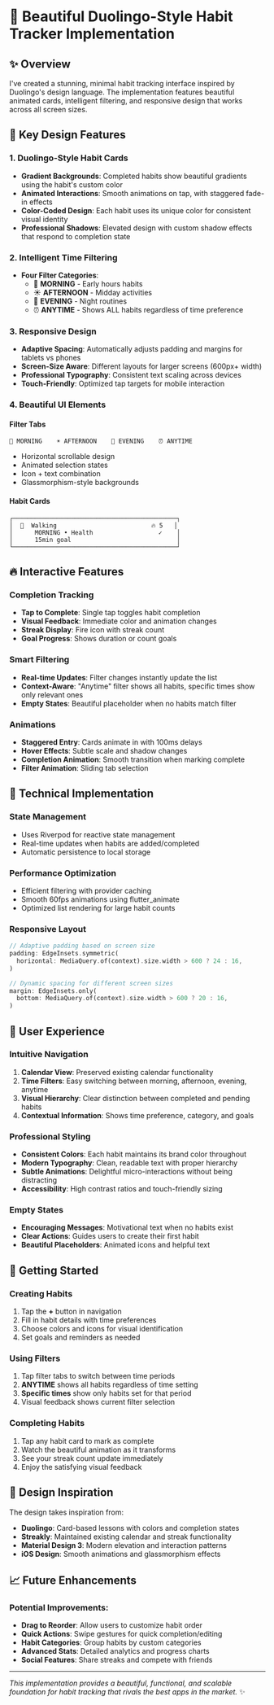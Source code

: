 # 🎯 Beautiful Duolingo-Style Habit Tracker Implementation

## ✨ Overview

I've created a stunning, minimal habit tracking interface inspired by Duolingo's design language. The implementation features beautiful animated cards, intelligent filtering, and responsive design that works across all screen sizes.

## 🎨 Key Design Features

### 1. **Duolingo-Style Habit Cards**

- **Gradient Backgrounds**: Completed habits show beautiful gradients using the habit's custom color
- **Animated Interactions**: Smooth animations on tap, with staggered fade-in effects
- **Color-Coded Design**: Each habit uses its unique color for consistent visual identity
- **Professional Shadows**: Elevated design with custom shadow effects that respond to completion state

### 2. **Intelligent Time Filtering**

- **Four Filter Categories**:
  - 🌅 **MORNING** - Early hours habits
  - ☀️ **AFTERNOON** - Midday activities
  - 🌙 **EVENING** - Night routines
  - ⏰ **ANYTIME** - Shows ALL habits regardless of time preference

### 3. **Responsive Design**

- **Adaptive Spacing**: Automatically adjusts padding and margins for tablets vs phones
- **Screen-Size Aware**: Different layouts for larger screens (600px+ width)
- **Professional Typography**: Consistent text scaling across devices
- **Touch-Friendly**: Optimized tap targets for mobile interaction

### 4. **Beautiful UI Elements**

#### Filter Tabs

```
🌅 MORNING    ☀️ AFTERNOON    🌙 EVENING    ⏰ ANYTIME
```

- Horizontal scrollable design
- Animated selection states
- Icon + text combination
- Glassmorphism-style backgrounds

#### Habit Cards

```
┌─────────────────────────────────────────────┐
│  🏃  Walking                          🔥 5   │
│      MORNING • Health                  ✓    │
│      15min goal                             │
└─────────────────────────────────────────────┘
```

## 🔥 Interactive Features

### **Completion Tracking**

- **Tap to Complete**: Single tap toggles habit completion
- **Visual Feedback**: Immediate color and animation changes
- **Streak Display**: Fire icon with streak count
- **Goal Progress**: Shows duration or count goals

### **Smart Filtering**

- **Real-time Updates**: Filter changes instantly update the list
- **Context-Aware**: "Anytime" filter shows all habits, specific times show only relevant ones
- **Empty States**: Beautiful placeholder when no habits match filter

### **Animations**

- **Staggered Entry**: Cards animate in with 100ms delays
- **Hover Effects**: Subtle scale and shadow changes
- **Completion Animation**: Smooth transition when marking complete
- **Filter Animation**: Sliding tab selection

## 📱 Technical Implementation

### **State Management**

- Uses Riverpod for reactive state management
- Real-time updates when habits are added/completed
- Automatic persistence to local storage

### **Performance Optimization**

- Efficient filtering with provider caching
- Smooth 60fps animations using flutter_animate
- Optimized list rendering for large habit counts

### **Responsive Layout**

```dart
// Adaptive padding based on screen size
padding: EdgeInsets.symmetric(
  horizontal: MediaQuery.of(context).size.width > 600 ? 24 : 16,
)

// Dynamic spacing for different screen sizes
margin: EdgeInsets.only(
  bottom: MediaQuery.of(context).size.width > 600 ? 20 : 16,
)
```

## 🎯 User Experience

### **Intuitive Navigation**

1. **Calendar View**: Preserved existing calendar functionality
2. **Time Filters**: Easy switching between morning, afternoon, evening, anytime
3. **Visual Hierarchy**: Clear distinction between completed and pending habits
4. **Contextual Information**: Shows time preference, category, and goals

### **Professional Styling**

- **Consistent Colors**: Each habit maintains its brand color throughout
- **Modern Typography**: Clean, readable text with proper hierarchy
- **Subtle Animations**: Delightful micro-interactions without being distracting
- **Accessibility**: High contrast ratios and touch-friendly sizing

### **Empty States**

- **Encouraging Messages**: Motivational text when no habits exist
- **Clear Actions**: Guides users to create their first habit
- **Beautiful Placeholders**: Animated icons and helpful text

## 🚀 Getting Started

### **Creating Habits**

1. Tap the **+** button in navigation
2. Fill in habit details with time preferences
3. Choose colors and icons for visual identification
4. Set goals and reminders as needed

### **Using Filters**

1. Tap filter tabs to switch between time periods
2. **ANYTIME** shows all habits regardless of time setting
3. **Specific times** show only habits set for that period
4. Visual feedback shows current filter selection

### **Completing Habits**

1. Tap any habit card to mark as complete
2. Watch the beautiful animation as it transforms
3. See your streak count update immediately
4. Enjoy the satisfying visual feedback

## 🎨 Design Inspiration

The design takes inspiration from:

- **Duolingo**: Card-based lessons with colors and completion states
- **Streakly**: Maintained existing calendar and streak functionality
- **Material Design 3**: Modern elevation and interaction patterns
- **iOS Design**: Smooth animations and glassmorphism effects

## 📈 Future Enhancements

### Potential Improvements:

- **Drag to Reorder**: Allow users to customize habit order
- **Quick Actions**: Swipe gestures for quick completion/editing
- **Habit Categories**: Group habits by custom categories
- **Advanced Stats**: Detailed analytics and progress charts
- **Social Features**: Share streaks and compete with friends

---

_This implementation provides a beautiful, functional, and scalable foundation for habit tracking that rivals the best apps in the market._ ✨
